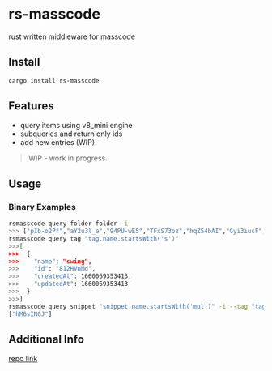 # rs-masscode
rust written middleware for masscode

## Install
```bash
cargo install rs-masscode
```
## Features
- query items using v8_mini engine
- subqueries and return only ids
- add new entries (WIP)

> WIP - work in progress

## Usage
### Binary Examples
```bash
rsmasscode query folder folder -i
>>> ["pIb-o2Pf","aY2u3l_e","94PU-wE5","TFxS73oz","hqZ54bAI","Gyi3iucF","QijTSXIj","ZGv04n4k","jI0pbDIh","oPxez4ew"]
rsmasscode query tag "tag.name.startsWith('s')"
>>>[
>>>  {
>>>    "name": "swing",
>>>    "id": "812HVnMd",
>>>    "createdAt": 1660069353413,
>>>    "updatedAt": 1660069353413
>>>  }
>>>]
rsmasscode query snippet "snippet.name.startsWith('mul')" -i --tag "tag.name.endsWith('g')"
["hM6sINGJ"]
```

## Additional Info
[repo link](https://github.com/ZackaryW/rs-masscode)
